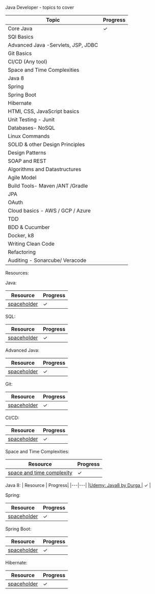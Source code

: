 Java Developer - topics to cover

| Topic  | Progress|
| --- |---|
| Core Java | ✓ |
| SQl Basics |  |
| Advanced Java -Servlets, JSP, JDBC|   |
| Git Basics |   |
| CI/CD (Any tool) |   |
| Space and Time Complexities |   |
| Java 8 |   |
| Spring |   |
| Spring Boot|   |
| Hibernate |   |
| HTMl, CSS, JavaScript basics|   |
| Unit Testing - Junit|   |
| Databases- NoSQL |   |
| Linux Commands|   |
| SOLID & other Design Principles |   |
| Design Patterns |   |
| SOAP and REST|   |
| Algorithms and Datastructures |   |
| Agile Model |   |
| Build Tools- Maven /ANT /Gradle|   |
| JPA|   |
| OAuth |   |
| Cloud basics - AWS / GCP / Azure|   |
| TDD |   |
| BDD & Cucumber |   |
| Docker, k8|   |
| Writing Clean Code|   |
| Refactoring |   |
| Auditing - Sonarcube/ Veracode|   |




Resources:

Java:

| Resource  | Progress|
|---|---|
| [spaceholder](https://google.com) | ✓ |

SQL:

| Resource  | Progress|
|---|---|
| [spaceholder](https://google.com) | ✓ |

Advanced Java:

| Resource  | Progress|
|---|---|
| [spaceholder](https://google.com) | ✓ |

Git:

| Resource  | Progress|
|---|---|
| [spaceholder](https://google.com) | ✓ |

CI/CD:

| Resource  | Progress|
|---|---|
| [spaceholder](https://google.com) | ✓ |

Space and Time Complexities:

| Resource  | Progress|
|---|---|
| [space and time complexity](https://google.com) | ✓ |

Java 8:
| Resource  | Progress|
|---|---|
|[Udemy: Java8 by Durga ](https://www.udemy.com/course/java-8-new-features-in-simple-way) | ✓ |

Spring:

| Resource  | Progress|
|---|---|
| [spaceholder](https://google.com) | ✓ |

Spring Boot:

| Resource  | Progress|
|---|---|
| [spaceholder](https://google.com) | ✓ |

Hibernate:

| Resource  | Progress|
|---|---|
| [spaceholder](https://google.com) | ✓ |
